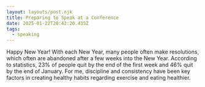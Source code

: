 ```yaml
---
layout: layouts/post.njk
title: Preparing to Speak at a Conference
date: 2025-01-22T20:42:20.435Z
tags:
  - speaking
---
```

H﻿appy New Year! With each New Year, many people often make resolutions, which often are abandoned after a few weeks into the New Year. According to statistics, 23% of people quit by the end of the first week and 46% quit by the end of January. For me, discipline and consistency have been key factors in creating healthy habits regarding exercise and eating healthier.